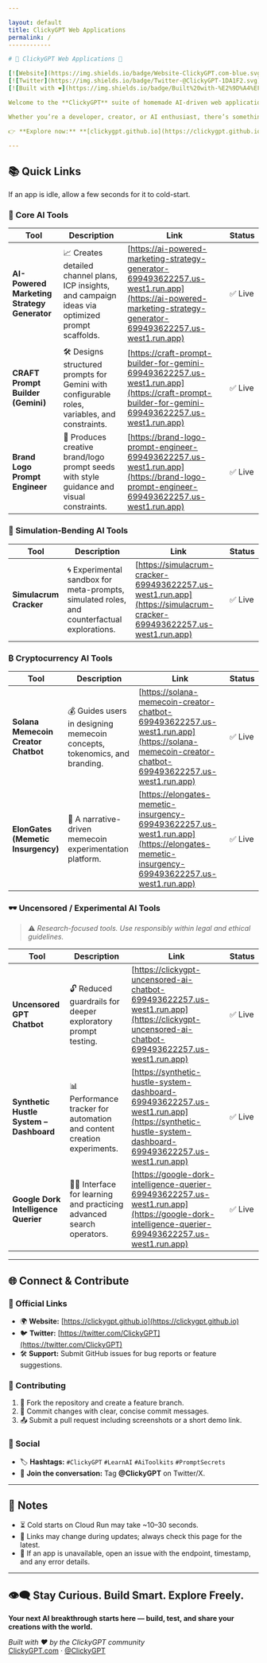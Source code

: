 ```yaml
---

layout: default
title: ClickyGPT Web Applications
permalink: /
------------

# 🚀 ClickyGPT Web Applications 🧠

[![Website](https://img.shields.io/badge/Website-ClickyGPT.com-blue.svg)](https://clickygpt.github.io)
[![Twitter](https://img.shields.io/badge/Twitter-@ClickyGPT-1DA1F2.svg)](https://twitter.com/ClickyGPT)
[![Built with ❤️](https://img.shields.io/badge/Built%20with-%E2%9D%A4%EF%B8%8F-red.svg)](#)

Welcome to the **ClickyGPT** suite of homemade AI-driven web applications. Here you’ll discover an eclectic mix of advanced prompt tools, simulation-bending utilities, cryptocurrency generators, and experimental uncensored AI environments — all designed to spark creativity, empower innovation, and expand the limits of AI experimentation.

Whether you’re a developer, creator, or AI enthusiast, there’s something here for you.

👉 **Explore now:** **[clickygpt.github.io](https://clickygpt.github.io)**

---
```


## 📚 Quick Links

If an app is idle, allow a few seconds for it to cold-start.

### 🎯 Core AI Tools

| Tool                                        | Description                                                                                         | Link                                                                                                                                                           | Status |
| ------------------------------------------- | --------------------------------------------------------------------------------------------------- | -------------------------------------------------------------------------------------------------------------------------------------------------------------- | ------ |
| **AI-Powered Marketing Strategy Generator** | 📈 Creates detailed channel plans, ICP insights, and campaign ideas via optimized prompt scaffolds. | [https://ai-powered-marketing-strategy-generator-699493622257.us-west1.run.app](https://ai-powered-marketing-strategy-generator-699493622257.us-west1.run.app) | ✅ Live |
| **CRAFT Prompt Builder (Gemini)**           | 🛠️ Designs structured prompts for Gemini with configurable roles, variables, and constraints.      | [https://craft-prompt-builder-for-gemini-699493622257.us-west1.run.app](https://craft-prompt-builder-for-gemini-699493622257.us-west1.run.app)                 | ✅ Live |
| **Brand Logo Prompt Engineer**              | 🎨 Produces creative brand/logo prompt seeds with style guidance and visual constraints.            | [https://brand-logo-prompt-engineer-699493622257.us-west1.run.app](https://brand-logo-prompt-engineer-699493622257.us-west1.run.app)                           | ✅ Live |

### 🪩 Simulation‑Bending AI Tools

| Tool                   | Description                                                                                 | Link                                                                                                                 | Status |
| ---------------------- | ------------------------------------------------------------------------------------------- | -------------------------------------------------------------------------------------------------------------------- | ------ |
| **Simulacrum Cracker** | 🌀 Experimental sandbox for meta-prompts, simulated roles, and counterfactual explorations. | [https://simulacrum-cracker-699493622257.us-west1.run.app](https://simulacrum-cracker-699493622257.us-west1.run.app) | ✅ Live |

### ₿ Cryptocurrency AI Tools

| Tool                                | Description                                                               | Link                                                                                                                                           | Status |
| ----------------------------------- | ------------------------------------------------------------------------- | ---------------------------------------------------------------------------------------------------------------------------------------------- | ------ |
| **Solana Memecoin Creator Chatbot** | 💰 Guides users in designing memecoin concepts, tokenomics, and branding. | [https://solana-memecoin-creator-chatbot-699493622257.us-west1.run.app](https://solana-memecoin-creator-chatbot-699493622257.us-west1.run.app) | ✅ Live |
| **ElonGates (Memetic Insurgency)**  | 🚀 A narrative-driven memecoin experimentation platform.                  | [https://elongates-memetic-insurgency-699493622257.us-west1.run.app](https://elongates-memetic-insurgency-699493622257.us-west1.run.app)       | ✅ Live |

### 🕶️ Uncensored / Experimental AI Tools

> ⚠️ *Research-focused tools. Use responsibly within legal and ethical guidelines.*

| Tool                                    | Description                                                             | Link                                                                                                                                               | Status |
| --------------------------------------- | ----------------------------------------------------------------------- | -------------------------------------------------------------------------------------------------------------------------------------------------- | ------ |
| **Uncensored GPT Chatbot**              | 🔓 Reduced guardrails for deeper exploratory prompt testing.            | [https://clickygpt-uncensored-ai-chatbot-699493622257.us-west1.run.app](https://clickygpt-uncensored-ai-chatbot-699493622257.us-west1.run.app)     | ✅ Live |
| **Synthetic Hustle System – Dashboard** | 📊 Performance tracker for automation and content creation experiments. | [https://synthetic-hustle-system-dashboard-699493622257.us-west1.run.app](https://synthetic-hustle-system-dashboard-699493622257.us-west1.run.app) | ✅ Live |
| **Google Dork Intelligence Querier**    | 🕵️‍♂️ Interface for learning and practicing advanced search operators. | [https://google-dork-intelligence-querier-699493622257.us-west1.run.app](https://google-dork-intelligence-querier-699493622257.us-west1.run.app)   | ✅ Live |

---

## 🌐 Connect & Contribute

### 🔗 Official Links

* 🌍 **Website:** [https://clickygpt.github.io](https://clickygpt.github.io)
* 🐦 **Twitter:** [https://twitter.com/ClickyGPT](https://twitter.com/ClickyGPT)
* 🛠️ **Support:** Submit GitHub issues for bug reports or feature suggestions.

### 🤝 Contributing

1. 🍴 Fork the repository and create a feature branch.
2. 💾 Commit changes with clear, concise commit messages.
3. 📤 Submit a pull request including screenshots or a short demo link.

### 📱 Social

* 🏷️ **Hashtags:** `#ClickyGPT` `#LearnAI` `#AiToolkits` `#PromptSecrets`
* 💬 **Join the conversation:** Tag **@ClickyGPT** on Twitter/X.

---

## 🧭 Notes

* ⏳ Cold starts on Cloud Run may take \~10–30 seconds.
* 🔄 Links may change during updates; always check this page for the latest.
* 📝 If an app is unavailable, open an issue with the endpoint, timestamp, and any error details.

---

## 👁️‍🗨️ Stay Curious. Build Smart. Explore Freely.

**Your next AI breakthrough starts here — build, test, and share your creations with the world.**

<p>
  <i>Built with ❤️ by the ClickyGPT community</i><br>
  <a href="https://clickygpt.com">ClickyGPT.com</a> ·
  <a href="https://twitter.com/ClickyGPT">@ClickyGPT</a>
</p>
